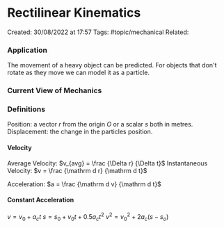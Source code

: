 # Rectilinear Kinematics
Created: 30/08/2022 at 17:57
Tags: #topic/mechanical
Related: 

### Application
The movement of a heavy object can be predicted.
For objects that don't rotate as they move we can model it as a particle.

### Current View of Mechanics

### Definitions
Position: a vector $r$ from the origin $O$ or a scalar $s$ both in metres.
Displacement: the change in the particles position.

#### Velocity
Average Velocity: $v_{avg} = \frac {\Delta r} {\Delta t}$
Instantaneous Velocity: $v = \frac {\mathrm d r} {\mathrm d t}$

Acceleration: $a = \frac {\mathrm d v} {\mathrm d t}$

#### Constant Acceleration
$v = v_0 + a_ct$
$s = s_0 + v_0t+ 0.5a_ct^2$
$v^2 = v_0^2 + 2a_c(s - s_o)$
